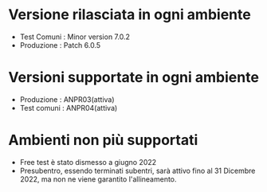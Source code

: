 # Versione rilasciata in ogni ambiente

- Test Comuni : Minor version 7.0.2
- Produzione : Patch 6.0.5


# Versioni supportate in ogni ambiente

- Produzione : ANPR03(attiva)
- Test comuni : ANPR04(attiva)

# Ambienti non più supportati

- Free test è stato dismesso a giugno 2022
- Presubentro, essendo terminati subentri, sarà attivo fino al 31 Dicembre 2022, ma non ne viene garantito l'allineamento.
